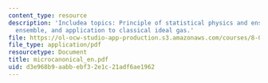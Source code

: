 ```yaml
---
content_type: resource
description: 'Includea topics: Principle of statistical physics and ensembles, microcanonical
  ensemble, and application to classical ideal gas.'
file: https://ol-ocw-studio-app-production.s3.amazonaws.com/courses/8-08-statistical-physics-ii-spring-2005/d3e968b9aabbebf32e1c21adf6ae1962_microcanonical_en.pdf
file_type: application/pdf
resourcetype: Document
title: microcanonical_en.pdf
uid: d3e968b9-aabb-ebf3-2e1c-21adf6ae1962
---
```

